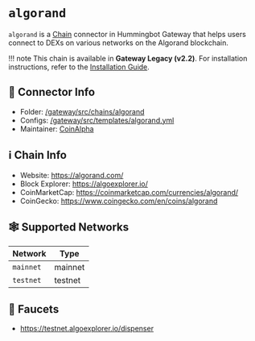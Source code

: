 # `algorand`


`algorand` is a [Chain](/chains) connector in Hummingbot Gateway that helps users connect to DEXs on various networks on the Algorand blockchain.


!!! note
    This chain is available in **Gateway Legacy (v2.2)**. For installation instructions, refer to the [Installation Guide](../legacy/installation).


## 📁 Connector Info

* Folder: [/gateway/src/chains/algorand](https://github.com/hummingbot/gateway/tree/development/src/chains/algorand)
* Configs: [/gateway/src/templates/algorand.yml](https://github.com/hummingbot/gateway/tree/development/src/templates/algorand.yml)
* Maintainer: [CoinAlpha](https://coinalpha.com)

## ℹ️ Chain Info

* Website: https://algorand.com/
* Block Explorer: https://algoexplorer.io/
* CoinMarketCap: https://coinmarketcap.com/currencies/algorand/
* CoinGecko: https://www.coingecko.com/en/coins/algorand


## 🕸️ Supported Networks

| Network | Type    |
|---------|---------|
| `mainnet` | mainnet |
| `testnet` | testnet |

## 🚰 Faucets

* https://testnet.algoexplorer.io/dispenser